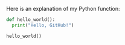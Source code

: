 Here is an explanation of my Python function:

```python
def hello_world():
  print("Hello, GitHub!")

hello_world()
